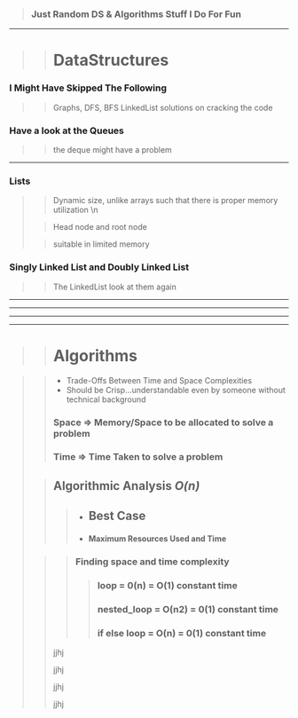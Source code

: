 > ### Just Random DS & Algorithms Stuff I Do For Fun
  -------------------------------------------------------------
> > # DataStructures

### I Might Have Skipped The Following

> > Graphs, DFS, BFS
> > LinkedList solutions on cracking the code
> >

### Have a look at the Queues

> > the deque might have a problem
> >
>
------------------------------------------------------------------

### Lists

> > Dynamic size, unlike arrays such that there is proper memory utilization \n
>
> > Head node and root node
>
> > suitable in limited memory

### Singly Linked List and Doubly Linked List

> > The LinkedList look at them again




------------------------------------------------------------------

------------------------------------------------------------------

------------------------------------------------------------------

------------------------------------------------------------------

> > # Algorithms

> > + Trade-Offs Between Time and Space Complexities
> > + Should be Crisp...understandable even by someone without technical background
>> ### Space => Memory/Space to be allocated to solve a problem
>> ### Time => Time Taken to solve a problem
>
>> ## Algorithmic Analysis _O(n)_
>>> + ## Best Case
>>> + #### Maximum Resources Used and Time
>
>
>
> >
> >
> > > ### Finding space and time complexity
> > > > ### loop = 0(n) = O(1) constant time
> > > > ### nested_loop = O(n2) = 0(1) constant time
> > > > ### if else loop = O(n) = 0(1) constant time    
> >
> >jjhj
> > >
> >
> >jjhj
> > >
> >
> >jjhj
> > >
> >
> >jjhj
